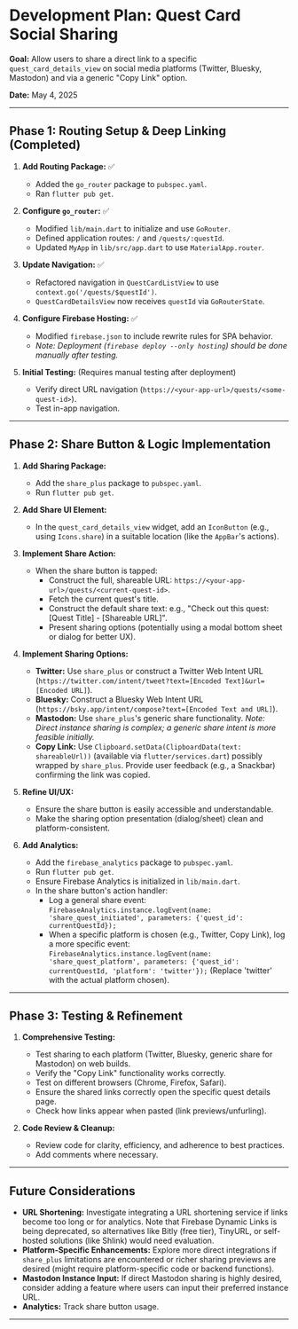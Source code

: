# Development Plan: Quest Card Social Sharing

**Goal:** Allow users to share a direct link to a specific `quest_card_details_view` on social media platforms (Twitter, Bluesky, Mastodon) and via a generic "Copy Link" option.

**Date:** May 4, 2025

---

## Phase 1: Routing Setup & Deep Linking (Completed)

1.  **Add Routing Package:** ✅
    *   Added the `go_router` package to `pubspec.yaml`.
    *   Ran `flutter pub get`.

2.  **Configure `go_router`:** ✅
    *   Modified `lib/main.dart` to initialize and use `GoRouter`.
    *   Defined application routes: `/` and `/quests/:questId`.
    *   Updated `MyApp` in `lib/src/app.dart` to use `MaterialApp.router`.

3.  **Update Navigation:** ✅
    *   Refactored navigation in `QuestCardListView` to use `context.go('/quests/$questId')`.
    *   `QuestCardDetailsView` now receives `questId` via `GoRouterState`.

4.  **Configure Firebase Hosting:** ✅
    *   Modified `firebase.json` to include rewrite rules for SPA behavior.
    *   *Note: Deployment (`firebase deploy --only hosting`) should be done manually after testing.* 

5.  **Initial Testing:** (Requires manual testing after deployment)
    *   Verify direct URL navigation (`https://<your-app-url>/quests/<some-quest-id>`).
    *   Test in-app navigation.

---

## Phase 2: Share Button & Logic Implementation

1.  **Add Sharing Package:**
    *   Add the `share_plus` package to `pubspec.yaml`.
    *   Run `flutter pub get`.

2.  **Add Share UI Element:**
    *   In the `quest_card_details_view` widget, add an `IconButton` (e.g., using `Icons.share`) in a suitable location (like the `AppBar`'s actions).

3.  **Implement Share Action:**
    *   When the share button is tapped:
        *   Construct the full, shareable URL: `https://<your-app-url>/quests/<current-quest-id>`.
        *   Fetch the current quest's title.
        *   Construct the default share text: e.g., "Check out this quest: [Quest Title] - [Shareable URL]".
        *   Present sharing options (potentially using a modal bottom sheet or dialog for better UX).

4.  **Implement Sharing Options:**
    *   **Twitter:** Use `share_plus` or construct a Twitter Web Intent URL (`https://twitter.com/intent/tweet?text=[Encoded Text]&url=[Encoded URL]`).
    *   **Bluesky:** Construct a Bluesky Web Intent URL (`https://bsky.app/intent/compose?text=[Encoded Text and URL]`).
    *   **Mastodon:** Use `share_plus`'s generic share functionality. *Note: Direct instance sharing is complex; a generic share intent is more feasible initially.*
    *   **Copy Link:** Use `Clipboard.setData(ClipboardData(text: shareableUrl))` (available via `flutter/services.dart`) possibly wrapped by `share_plus`. Provide user feedback (e.g., a Snackbar) confirming the link was copied.

5.  **Refine UI/UX:**
    *   Ensure the share button is easily accessible and understandable.
    *   Make the sharing option presentation (dialog/sheet) clean and platform-consistent.

6.  **Add Analytics:**
    *   Add the `firebase_analytics` package to `pubspec.yaml`.
    *   Run `flutter pub get`.
    *   Ensure Firebase Analytics is initialized in `lib/main.dart`.
    *   In the share button's action handler:
        *   Log a general share event: `FirebaseAnalytics.instance.logEvent(name: 'share_quest_initiated', parameters: {'quest_id': currentQuestId});`
        *   When a specific platform is chosen (e.g., Twitter, Copy Link), log a more specific event: `FirebaseAnalytics.instance.logEvent(name: 'share_quest_platform', parameters: {'quest_id': currentQuestId, 'platform': 'twitter'});` (Replace 'twitter' with the actual platform chosen).

---

## Phase 3: Testing & Refinement

1.  **Comprehensive Testing:**
    *   Test sharing to each platform (Twitter, Bluesky, generic share for Mastodon) on web builds.
    *   Verify the "Copy Link" functionality works correctly.
    *   Test on different browsers (Chrome, Firefox, Safari).
    *   Ensure the shared links correctly open the specific quest details page.
    *   Check how links appear when pasted (link previews/unfurling).

2.  **Code Review & Cleanup:**
    *   Review code for clarity, efficiency, and adherence to best practices.
    *   Add comments where necessary.

---

## Future Considerations

*   **URL Shortening:** Investigate integrating a URL shortening service if links become too long or for analytics. Note that Firebase Dynamic Links is being deprecated, so alternatives like Bitly (free tier), TinyURL, or self-hosted solutions (like Shlink) would need evaluation.
*   **Platform-Specific Enhancements:** Explore more direct integrations if `share_plus` limitations are encountered or richer sharing previews are desired (might require platform-specific code or backend functions).
*   **Mastodon Instance Input:** If direct Mastodon sharing is highly desired, consider adding a feature where users can input their preferred instance URL.
*   **Analytics:** Track share button usage.

---
